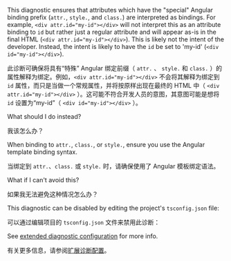 This diagnostic ensures that attributes which have the "special" Angular binding prefix \(`attr.`, `style.`, and
`class.`\) are interpreted as bindings. For example, `<div attr.id="my-id"></div>` will not
interpret this as an attribute binding to `id` but rather just a regular attribute and will appear
as-is in the final HTML \(`<div attr.id="my-id"></div>`\). This is likely not the intent of the developer.
Instead, the intent is likely to have the `id` be set to 'my-id' \(`<div id="my-id"></div>`\).

此诊断可确保将具有“特殊” Angular 绑定前缀（ `attr.` 、 `style.` 和 `class.` ）的属性解释为绑定。例如，`<div attr.id="my-id"></div>` 不会将其解释为绑定到 `id` 属性，而只是当做一个常规属性，并将按原样出现在最终的 HTML 中（ `<div attr.id="my-id"></div>` ）。这可能不符合开发人员的意图，其意图可能是想将 `id` 设置为“my-id”（ `<div id="my-id"></div>` ）。

What should I do instead?

我该怎么办？

When binding to `attr.`, `class.`, or `style.`, ensure you use the Angular template binding syntax.

当绑定到 `attr.`、`class.` 或 `style.` 时，请确保使用了 Angular 模板绑定语法。

What if I can't avoid this?

如果我无法避免这种情况怎么办？

This diagnostic can be disabled by editing the project's `tsconfig.json` file:

可以通过编辑项目的 `tsconfig.json` 文件来禁用此诊断：

See [extended diagnostic configuration](extended-diagnostics#configuration) for more info.

有关更多信息，请参阅[扩展诊断配置](extended-diagnostics#configuration)。